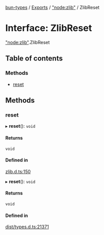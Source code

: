 [bun-types](https://github.com/oven-sh/bun-types/blob/master/api-docs/README.md) / [Exports](https://github.com/oven-sh/bun-types/blob/master/api-docs/modules.md) / ["node:zlib"](https://github.com/oven-sh/bun-types/blob/master/api-docs/modules/node_zlib_.md) / ZlibReset

# Interface: ZlibReset

["node:zlib"](https://github.com/oven-sh/bun-types/blob/master/api-docs/modules/node_zlib_.md).ZlibReset

## Table of contents

### Methods

- [reset](https://github.com/oven-sh/bun-types/blob/master/api-docs/interfaces/node_zlib_.ZlibReset.md#reset)

## Methods

### reset

▸ **reset**(): `void`

#### Returns

`void`

#### Defined in

[zlib.d.ts:150](https://github.com/valgaze/bun-types/blob/6f8dbf8/zlib.d.ts#L150)

▸ **reset**(): `void`

#### Returns

`void`

#### Defined in

[dist/types.d.ts:21371](https://github.com/valgaze/bun-types/blob/6f8dbf8/dist/types.d.ts#L21371)
